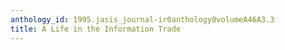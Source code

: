 ```yaml
---
anthology_id: 1995.jasis_journal-ir0anthology0volumeA46A3.3
title: A Life in the Information Trade
---
```

